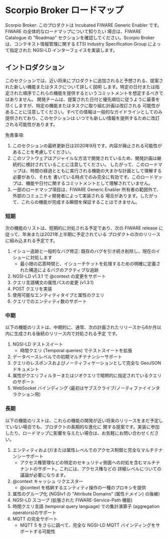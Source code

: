 # Scorpio Broker ロードマップ

Scorpio Broker: このプロダクトは Incubated FIWARE Generic Enabler です。FIWARE の全体的なロードマップについて知りたい
場合は、FIWARE Catalogue の "Roadmap" セクションを確認してください。Scorpio Broker は、コンテキスト情報管理に関する
ETSI Industry Specification Group によって指定された NGSI-LD インターフェイスを実装します。

## イントロダクション

このセクションでは、近い将来にプロダクトに追加されると予想される、提案された新しい機能またはタスクについて詳しく説明
します。特定の日付または指定された順序でこれらの機能を提供するというコミットメントを想定するべきではありません。
開発チームは、提案された日付と優先順位に従うように最善を尽くしますが、特定の機能またはタスクに取り組む計画は改訂される
可能性があることに注意してください。すべての情報は一般的なガイドラインとしてのみ提供されており、このセクションは
いつでも新しい情報を提供するために改訂される可能性があります。

免責事項:

 1. このセクションの最終更新日は2020年9月です。内容が廃止される可能性があることを考慮してください。
 2. このソフトウェアはアジャイルな方法で開発されているため、開発計画は継続的に検討されていることに注意してください。
    したがって、このロードマップは、時間の経過とともに実行される機能の大まかな計画として理解する必要があり、それを
    書いている時点でのみ完全に有効です。このロードマップは、機能や日付に関するコミットメントとして理解されていません。
 3. 一部のロードマップ項目は、FIWARE Generic Enabler  所有者の範囲外で、外部のコミュニティ開発者によって実装される
    場合があります。したがって、これらの機能が完成する瞬間を保証することはできません。

### 短期

次の機能のリストは、短期的に対処される予定であり、次の FIWARE release に従って、年末または2021年上半期に予定されている
プロダクトの次のリリースに組み込まれる予定です。

1. イシュー追跡と一般的なバグ修正: 既存のバグを引き続き削除し、現在のイシューに対処します
   -   最小限の応答時間と、イシューチケットを処理するための明確に定義された構造によるバグのアクティブな追跡
2. NGSI-LD v1.3.1 で @context の変更をサポート
3. クエリ言語構文の属性パスの変更 (v1.3.1)
4. POST クエリを実装
5. 使用可能なエンティティタイプと属性のクエリ
6. クエリでのエンティティ数のサポート

### 中期

以下の機能のリストは、中期的に、通常、次の計画されたリリースから6か月以内に生成される後続のリリース内で対処される予定
です。

1. NGSI-LD テストスイート
   -   時間クエリ (Temporal queries) でテストスイートを拡張
2. データベースレベルでの初期マルチテナンシーサポート
3. クエリのレスポンスおよびノーティフィケーションとして完全な GeoJSON ドキュメント
4. 属性がクエリフィルターまたはジオクエリで暗黙的に指定されているクエリのサポート
5. WebSocket バインディング (最初はサブスクライブ/ノーティファイインタラクション用)

### 長期

以下の機能のリストは、これらの機能の開発が近い将来のリリースをまだ予定していない場合でも、プロダクトの長期的な進化に
関する提案です。実装に参加したり、ロードマップに影響を与えたい場合は、お気軽にお問い合わせください。

1. エンティティおよび/または属性レベルでのアクセス制御と完全なマルチテナンシーサポート
   -   アクセス権管理などの特定のセキュリティ側面への対処を含むマルチテナントのサポート。これには、アクセス権などの
       詳細レベルについての議論が必要になります。
2. @context キャッシュ リクエスター
   -   @context を格納するエンティティ操作の一種のプロキシを提供
3. 属性のグループ化 (NGSIv1 の “Attribute Domains” (属性ドメイン) の後継)
4. NGSI-LD スコープ (拡張された FIWARE-Service-Path 機能)
5. 時間クエリ言語 (temporal query language) での集計演算子 (aggregation operators)のサポート
6. MQTT の完全サポート
   -   MQTT 5 をさらに調べて、完全な NGSI-LD MQTT バインディングをサポートする可能性
